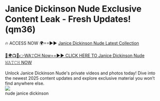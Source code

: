 # Janice Dickinson Nude Exclusive Content Leak - Fresh Updates! (qm36)

🔥 ACCESS NOW 🌍==►► <a href="https://tinyurl.com/2mz8nhtm" rel="nofollow">Janice Dickinson Nude Latest Collection</a>
<br><br>
[🔴🌍📺📱👉WA𝚃CH Now==►► CLICK HERE TO Janice Dickinson Nude 𝚆𝙰𝚃𝙲𝙷 NOW](https://tinyurl.com/2mz8nhtm)
<br><br>
Unlock Janice Dickinson Nude's private videos and photos today! Dive into the newest 2025 content updates and explore exclusive material you won’t find anywhere else.
<br>
<a href="https://tinyurl.com/2mz8nhtm" rel="nofollow" data-target="animated-image.originalLink"><img src="https://camo.githubusercontent.com/8a4f000d20f83aca3bf7ec5f350d767afa0574a8a352519fd8cfa583a6f93a33/68747470733a2f2f692e696d6775722e636f6d2f644a486b345a712e676966" data-canonical-src="https://i.imgur.com/dJHk4Zq.gif" style="max-width: 100%; display: inline-block;" data-target="animated-image.originalImage"></a>
<br>
nude janice dickinson
